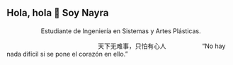 ## Hola, hola 👋 Soy Nayra

ㅤㅤㅤㅤㅤㅤEstudiante de Ingeniería en Sistemas y Artes Plásticas. 

ㅤㅤㅤㅤㅤㅤㅤㅤㅤㅤㅤㅤㅤㅤㅤㅤ天下无难事，只怕有心人
ㅤㅤㅤㅤㅤㅤ“No hay nada difícil si se pone el corazón en ello.”
<!--
**nayraoviedo/nayraoviedo** is a ✨ _special_ ✨ repository because its `README.md` (this file) appears on your GitHub profile.

Here are some ideas to get you started:

- 🔭 I’m currently working on ...
- 🌱 I’m currently learning ...
- 👯 I’m looking to collaborate on ...
- 🤔 I’m looking for help with ...
- 💬 Ask me about ...
- 📫 How to reach me: ...
- 😄 Pronouns: ...
- ⚡ Fun fact: ...
-->
